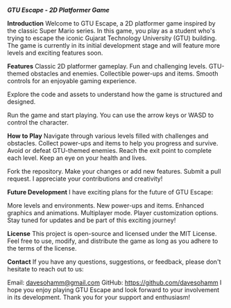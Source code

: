 _**GTU Escape - 2D Platformer Game**_

**Introduction**
Welcome to GTU Escape, a 2D platformer game inspired by the classic Super Mario series. In this game, you play as a student who's trying to escape the iconic Gujarat Technology University (GTU) building. The game is currently in its initial development stage and will feature more levels and exciting features soon.

**Features**
Classic 2D platformer gameplay.
Fun and challenging levels.
GTU-themed obstacles and enemies.
Collectible power-ups and items.
Smooth controls for an enjoyable gaming experience.

Explore the code and assets to understand how the game is structured and designed.

Run the game and start playing. You can use the arrow keys or WASD to control the character.

**How to Play**
Navigate through various levels filled with challenges and obstacles.
Collect power-ups and items to help you progress and survive.
Avoid or defeat GTU-themed enemies.
Reach the exit point to complete each level.
Keep an eye on your health and lives.

Fork the repository.
Make your changes or add new features.
Submit a pull request.
I appreciate your contributions and creativity!

**Future Development**
I have exciting plans for the future of GTU Escape:

More levels and environments.
New power-ups and items.
Enhanced graphics and animations.
Multiplayer mode.
Player customization options.
Stay tuned for updates and be part of this exciting journey!

**License**
This project is open-source and licensed under the MIT License. Feel free to use, modify, and distribute the game as long as you adhere to the terms of the license.

**Contact**
If you have any questions, suggestions, or feedback, please don't hesitate to reach out to us:

Email: davesohamm@gmail.com
GitHub: https://github.com/davesohamm
I hope you enjoy playing GTU Escape and look forward to your involvement in its development. Thank you for your support and enthusiasm!
